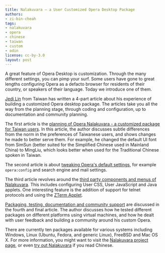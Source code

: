 ```yaml
---
title: Nalakuvara — a User Customized Opera Desktop Package
authors:
- zi-bin-cheah
tags:
- nalakuvara
- opera
- chinese
- taiwan
- custom
- odin
license: cc-by-3.0
layout: post
---
```


<p>
A great feature of Opera Desktop is customization. Through the many different settings, you can pimp your surf. Some users have gone to great lengths configuring Opera as a defacto browser for residents of their country, or speakers of their language. Today we introduce one of them.
</p>
<p>
<a href="http://jedi.org/blog/">Jedi Lin</a> from Taiwan has written a 4-part article about his experience of building a customized Opera desktop package. The articles take you all the way from the planning stage, through coding and configuration, up to documentation and community planning.
</p>
<p>
The first article is the <a href="http://dev.opera.com/articles/view/building-opera-nalakuvara-part-1/">planning of Opera Nalakuvara - a customized package for Taiwan users</a>. In this article, the author discusses subtle differences from the norm in the preferences of Taiwanese users, and shows changes he made to better serve them. For example, he changed the default UI font from SimSun (better suited for the Simplified Chinese used in Mainland China) to MingLiu, which looks better when used for the Traditional Chinese spoken in Taiwan.
</p>
<p>
The second article is about <a href="http://dev.opera.com/articles/view/building-opera-nalakuvara-part-2/">tweaking Opera&#39;s default settings</a>, for example <code>opera:config</code> and search engine and mail settings.
</p>
<p>
The third article revolves around the <a href="http://dev.opera.com/articles/view/building-opera-nalakuvara-part-3/">third party components and menus of Nalakuvara</a>. This includes configuring User CSS, User JavaScript and Java applets. One interesting feature is the addition of support for telnet protocols <code><a href="" target="_blank"></a></code> and <code><a href="" target="_blank"></a></code> using the <a href="http://zterm.applet.googlepages.com/index.html">ZTerm Applet</a>.
</p>
<p>
<a href="http://dev.opera.com/articles/view/building-opera-nalakuvara-part-4/">Packaging, testing, documentation and community support</a> are discussed in the fourth and final article. The author discusses how he tested different packages on different platforms using virtual machines, and how he dealt with user feedback and building a community around his custom Opera.
</p>
<p>
There are currently ten packages available for various systems including Windows, Linux (Ubuntu, Fedora, and generic Linux), FreeBSD and Mac OS X. For more information, you might want to visit the <a href="http://jedi.org/p4/Opera/pub/">Nalakuvara project page</a>, or even <a href="http://jedi.org/p4/Opera/pub/download.html">try out Nalakuvara</a> if you read Chinese.
</p>
